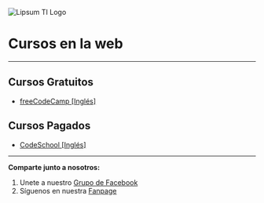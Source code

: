 ![Lipsum TI Logo](https://avatars1.githubusercontent.com/u/34778222?s=120 "Lipsum TI")

# Cursos en la web
----------

## Cursos Gratuitos

* [freeCodeCamp \[Inglés\]](https://www.freecodecamp.org/)

## Cursos Pagados

* [CodeSchool \[Inglés\]](https://www.codeschool.com/)

----------

**Comparte junto a nosotros:**

1. Unete a nuestro [Grupo de Facebook](https://www.facebook.com/groups/222210344882119/)
2. Síguenos en nuestra [Fanpage](https://www.facebook.com/lipsum.ti/?ref=bookmarks)